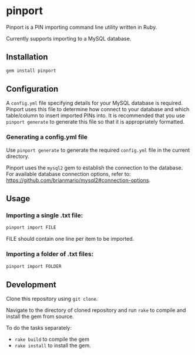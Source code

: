 # pinport

Pinport is a PIN importing command line utility written in Ruby.

Currently supports importing to a MySQL database.

## Installation

``` sh
gem install pinport
```


## Configuration

A `config.yml` file specifying details for your MySQL database is required.  Pinport uses this file to determine how connect to your database and which table/column to insert imported PINs into. It is recommended that you use `pinport generate` to generate this file so that it is appropriately formatted.

### Generating a config.yml file

Use `pinport generate` to generate the required `config.yml` file in the current directory.

Pinport uses the `mysql2` gem to establish the connection to the database. For available database connection options, refer to: https://github.com/brianmario/mysql2#connection-options.


## Usage

### Importing a single .txt file:

``` sh
pinport import FILE
```

FILE should contain one line per item to be imported.

### Importing a folder of .txt files:
``` sh
pinport import FOLDER
```


## Development
Clone this repository using `git clone`.

Navigate to the directory of cloned repository and run `rake` to compile and install the gem from
source.

To do the tasks separately:

- `rake build` to compile the gem
- `rake install` to install the gem.